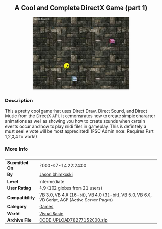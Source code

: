 ﻿<div align="center">

## A Cool and Complete DirectX Game \(part 1\)

<img src="PIC2000715222659437.jpg">
</div>

### Description

This a pretty cool game that uses Direct Draw, Direct Sound, and Direct Music from the DirectX API. It demonstrates how to create simple character animations as well as showing you how to create sounds when certain events occur and how to play midi files in gameplay. This is definitely a must see! A vote will be most appreciated! (PSC Admin note: Requires Part 1,2,3,4 to work!)
 
### More Info
 


<span>             |<span>
---                |---
**Submitted On**   |2000-07-14 22:24:00
**By**             |[Jason Shimkoski](https://github.com/Planet-Source-Code/PSCIndex/blob/master/ByAuthor/jason-shimkoski.md)
**Level**          |Intermediate
**User Rating**    |4.9 (102 globes from 21 users)
**Compatibility**  |VB 3\.0, VB 4\.0 \(16\-bit\), VB 4\.0 \(32\-bit\), VB 5\.0, VB 6\.0, VB Script, ASP \(Active Server Pages\) 
**Category**       |[Games](https://github.com/Planet-Source-Code/PSCIndex/blob/master/ByCategory/games__1-38.md)
**World**          |[Visual Basic](https://github.com/Planet-Source-Code/PSCIndex/blob/master/ByWorld/visual-basic.md)
**Archive File**   |[CODE\_UPLOAD78277152000\.zip](https://github.com/Planet-Source-Code/jason-shimkoski-a-cool-and-complete-directx-game-part-1__1-9798/archive/master.zip)








